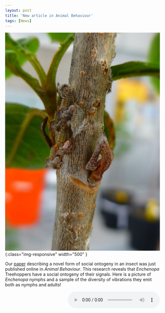 ```yaml
---
layout: post
title: 'New article in Animal Behaviour'
tags: [News]
---
```


![flier](/assets/img/enchenopa.JPG){:class="img-responsive" width="500" }

Our [paper](/assets/img/Desjonqueres_et_al_2019_Social_ontogeny_in_the_communication_system_of_an.pdf) describing a novel form of social ontogeny in an insect was just published online in *Animal Behaviour*. This research reveals that *Enchenopa* Treehoppers have a social ontogeny of their signals. Here is a picture of *Enchenopa* nymphs and a sample of the diversity of vibrations they emit both as nymphs and adults!


<p style="text-align:left;">
<span style="float:right;">
<audio src="/assets/rec/myx_EbLentWiLoFreq_ont-N121-P07_TS_170626-0120pm.wav" preload controls></audio>
</span>
</p>

